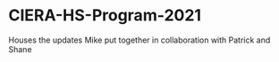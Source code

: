 # CIERA-HS-Program-2021
Houses the updates Mike put together in collaboration with Patrick and Shane
